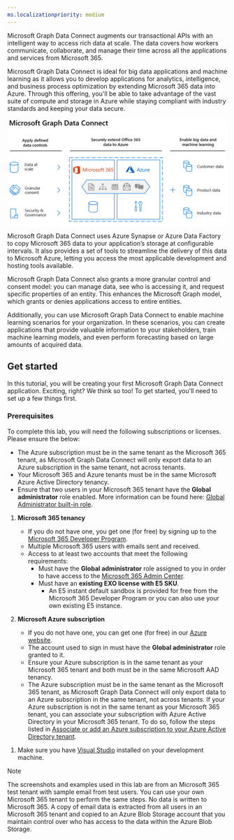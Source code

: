 ```yaml
---
ms.localizationpriority: medium
---
```


<!-- markdownlint-disable MD002 MD041 -->

Microsoft Graph Data Connect augments our transactional APIs with an intelligent way to access rich data at scale. The data covers how workers communicate, collaborate, and manage their time across all the applications and services from Microsoft 365. 

Microsoft Graph Data Connect is ideal for big data applications and machine learning as it allows you to develop applications for analytics, intelligence, and business process optimization by extending Microsoft 365 data into Azure. Through this offering, you'll be able to take advantage of the vast suite of compute and storage in Azure while staying compliant with industry standards and keeping your data secure.

![This image explains the applied data controls between Microsoft 365 data into the Azure cloud, as well as the output data.](../concepts/images/data-connect-mgdc-capabilities.PNG)

Microsoft Graph Data Connect uses Azure Synapse or Azure Data Factory to copy Microsoft 365 data to your application’s storage at configurable intervals. It also provides a set of tools to streamline the delivery of this data to Microsoft Azure, letting you access the most applicable development and hosting tools available. 

Microsoft Graph Data Connect also grants a more granular control and consent model: you can manage data, see who is accessing it, and request specific properties of an entity. This enhances the Microsoft Graph model, which grants or denies applications access to entire entities.

Additionally, you can use Microsoft Graph Data Connect to enable machine learning scenarios for your organization. In these scenarios, you can create applications that provide valuable information to your stakeholders, train machine learning models, and even perform forecasting based on large amounts of acquired data.

## Get started

In this tutorial, you will be creating your first Microsoft Graph Data Connect application. Exciting, right? We think so too! To get started, you'll need to set up a few things first.

### Prerequisites

To complete this lab, you will need the following subscriptions or licenses. Please ensure the below:
- The Azure subscription must be in the same tenant as the Microsoft 365 tenant, as Microsoft Graph Data Connect will only export data to an Azure subscription in the same tenant, not across tenants.
- Your Microsoft 365 and Azure tenants must be in the same Microsoft Azure Active Directory tenancy.
- Ensure that two users in your Microsoft 365 tenant have the **Global administrator** role enabled. More information can be found here: [Global Administrator built-in role](/azure/active-directory/roles/permissions-reference#global-administrator).


1. **Microsoft 365 tenancy**

   - If you do not have one, you get one (for free) by signing up to the [Microsoft 365 Developer Program](https://developer.microsoft.com/microsoft-365/dev-program).
   - Multiple Microsoft 365 users with emails sent and received.
   - Access to at least two accounts that meet the following requirements:
      - Must have the **Global administrator** role assigned to you in order to have access to the [Microsoft 365 Admin Center](https://admin.microsoft.com/).
      - Must have an **existing EXO license with E5 SKU**.
         - An E5 instant default sandbox is provided for free from the Microsoft 365 Developer Program or you can also use your own existing E5 instance.

1. **Microsoft Azure subscription**

   - If you do not have one, you can get one (for free) in our [Azure website](https://azure.microsoft.com/free/).
   - The account used to sign in must have the **Global administrator** role granted to it.
   - Ensure your Azure subscription is in the same tenant as your Microsoft 365 tenant and both must be in the same Microsoft AAD tenancy.
   - The Azure subscription must be in the same tenant as the Microsoft 365 tenant, as Microsoft Graph Data Connect will only export data to an Azure subscription in the same tenant, not across tenants. If your Azure subscription is not in the same tenant as your Microsoft 365 tenant, you can associate your subscription with Azure Active Directory in your Microsoft 365 tenant. To do so, follow the steps listed in [Associate or add an Azure subscription to your Azure Active Directory tenant](https://docs.microsoft.com/azure/active-directory/fundamentals/active-directory-how-subscriptions-associated-directory).
  

<!--This can stay for now, please update this once we remove the ASP.NET page-->
1. Make sure you have [Visual Studio](https://visualstudio.microsoft.com/vs/) installed on your development machine.

> [!NOTE]
> The screenshots and examples used in this lab are from an Microsoft 365 test tenant with sample email from test users. You can use your own Microsoft 365 tenant to perform the same steps. No data is written to Microsoft 365. A copy of email data is extracted from all users in an Microsoft 365 tenant and copied to an Azure Blob Storage account that you maintain control over who has access to the data within the Azure Blob Storage.
